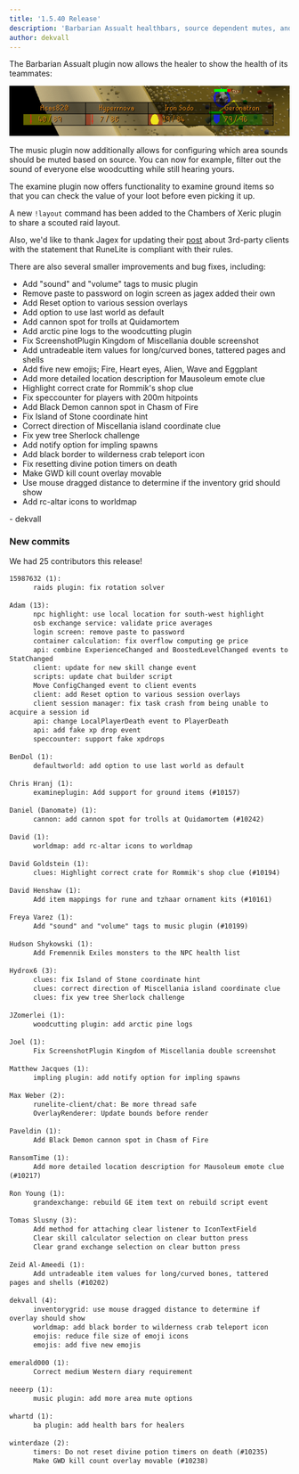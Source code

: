 ```yaml
---
title: '1.5.40 Release'
description: 'Barbarian Assualt healthbars, source dependent mutes, and ground item examine'
author: dekvall
---
```


The Barbarian Assualt plugin now allows the healer to show the health of its teammates:

![ba healthbars](/img/blog/1.5.40-Release/ba_healthbars.png)

The music plugin now additionally allows for configuring which area sounds should be muted based on source.
You can now for example, filter out the sound of everyone else woodcutting while still hearing yours.

The examine plugin now offers functionality to examine ground items so that you can check the value of
your loot before even picking it up.

A new `!layout` command has been added to the Chambers of Xeric plugin to share a scouted raid layout.

Also, we'd like to thank Jagex for updating their [post](https://secure.runescape.com/m=news/another-message-about-unofficial-clients?oldschool=1) about 3rd-party clients with the statement that RuneLite is compliant with their rules.

There are also several smaller improvements and bug fixes, including:

- Add "sound" and "volume" tags to music plugin
- Remove paste to password on login screen as jagex added their own
- Add Reset option to various session overlays
- Add option to use last world as default
- Add cannon spot for trolls at Quidamortem
- Add arctic pine logs to the woodcutting plugin
- Fix ScreenshotPlugin Kingdom of Miscellania double screenshot
- Add untradeable item values for long/curved bones, tattered pages and shells
- Add five new emojis; Fire, Heart eyes, Alien, Wave and Eggplant
- Add more detailed location description for Mausoleum emote clue
- Highlight correct crate for Rommik's shop clue
- Fix speccounter for players with 200m hitpoints
- Add Black Demon cannon spot in Chasm of Fire
- Fix Island of Stone coordinate hint
- Correct direction of Miscellania island coordinate clue
- Fix yew tree Sherlock challenge
- Add notify option for impling spawns
- Add black border to wilderness crab teleport icon
- Fix resetting divine potion timers on death
- Make GWD kill count overlay movable
- Use mouse dragged distance to determine if the inventory grid should show
- Add rc-altar icons to worldmap

\- dekvall

### New commits

We had 25 contributors this release!

```
15987632 (1):
      raids plugin: fix rotation solver

Adam (13):
      npc highlight: use local location for south-west highlight
      osb exchange service: validate price averages
      login screen: remove paste to password
      container calculation: fix overflow computing ge price
      api: combine ExperienceChanged and BoostedLevelChanged events to StatChanged
      client: update for new skill change event
      scripts: update chat builder script
      Move ConfigChanged event to client events
      client: add Reset option to various session overlays
      client session manager: fix task crash from being unable to acquire a session id
      api: change LocalPlayerDeath event to PlayerDeath
      api: add fake xp drop event
      speccounter: support fake xpdrops

BenDol (1):
      defaultworld: add option to use last world as default

Chris Hranj (1):
      examineplugin: Add support for ground items (#10157)

Daniel (Danomate) (1):
      cannon: add cannon spot for trolls at Quidamortem (#10242)

David (1):
      worldmap: add rc-altar icons to worldmap

David Goldstein (1):
      clues: Highlight correct crate for Rommik's shop clue (#10194)

David Henshaw (1):
      Add item mappings for rune and tzhaar ornament kits (#10161)

Freya Varez (1):
      Add "sound" and "volume" tags to music plugin (#10199)

Hudson Shykowski (1):
      Add Fremennik Exiles monsters to the NPC health list

Hydrox6 (3):
      clues: fix Island of Stone coordinate hint
      clues: correct direction of Miscellania island coordinate clue
      clues: fix yew tree Sherlock challenge

JZomerlei (1):
      woodcutting plugin: add arctic pine logs

Joel (1):
      Fix ScreenshotPlugin Kingdom of Miscellania double screenshot

Matthew Jacques (1):
      impling plugin: add notify option for impling spawns

Max Weber (2):
      runelite-client/chat: Be more thread safe
      OverlayRenderer: Update bounds before render

Paveldin (1):
      Add Black Demon cannon spot in Chasm of Fire

RansomTime (1):
      Add more detailed location description for Mausoleum emote clue (#10217)

Ron Young (1):
      grandexchange: rebuild GE item text on rebuild script event

Tomas Slusny (3):
      Add method for attaching clear listener to IconTextField
      Clear skill calculator selection on clear button press
      Clear grand exchange selection on clear button press

Zeid Al-Ameedi (1):
      Add untradeable item values for long/curved bones, tattered pages and shells (#10202)

dekvall (4):
      inventorygrid: use mouse dragged distance to determine if overlay should show
      worldmap: add black border to wilderness crab teleport icon
      emojis: reduce file size of emoji icons
      emojis: add five new emojis

emerald000 (1):
      Correct medium Western diary requirement

neeerp (1):
      music plugin: add more area mute options

whartd (1):
      ba plugin: add health bars for healers

winterdaze (2):
      timers: Do not reset divine potion timers on death (#10235)
      Make GWD kill count overlay movable (#10238)
```
